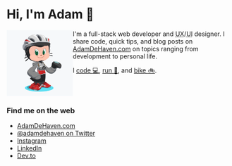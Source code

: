 # Hi, I'm Adam 👋

<img align="left" width="150" height="150" src="https://github.com/adamdehaven/adamdehaven/blob/master/adam-octocat.png" alt="Octocat avatar">

I'm a full-stack web developer and <abbr title="User Experience">UX</abbr>/<abbr title="User Interface">UI</abbr> designer. I share code, quick tips, and blog posts on [AdamDeHaven.com](https://www.adamdehaven.com/) on topics ranging from development to personal life.

I [code :computer:](https://github.com/adamdehaven), [run :runner:](https://www.strava.com/athletes/adamdehaven), and  [bike :bike:](https://www.strava.com/athletes/adamdehaven).

<div style="clear:both;"></div>

### Find me on the web

- [AdamDeHaven.com](https://www.adamdehaven.com/)
- [@adamdehaven on Twitter](https://twitter.com/adamdehaven)
- [Instagram](https://instagram.com/adamdehaven)
- [LinkedIn](https://linkedin.com/in/adamdehaven)
- [Dev.to](https://dev.to/adamdehaven)